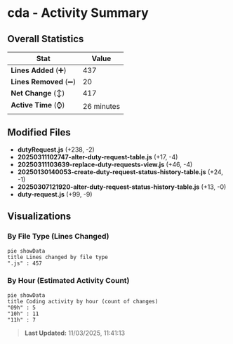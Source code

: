 # cda - Activity Summary 

## Overall Statistics

| Stat                   | Value                                                             |
| ---------------------- | ----------------------------------------------------------------- |
| **Lines Added** (➕)   | 437                                          |
| **Lines Removed** (➖) | 20                                        |
| **Net Change** (↕)    | 417                |
| **Active Time** (⌚)   | 26 minutes |


## Modified Files
- **dutyRequest.js** (+238, -2)
- **20250311102747-alter-duty-request-table.js** (+17, -4)
- **20250311103639-replace-duty-requests-view.js** (+46, -4)
- **20250130140053-create-duty-request-status-history-table.js** (+24, -1)
- **20250307121920-alter-duty-request-status-history-table.js** (+13, -0)
- **duty-request.js** (+99, -9)

## Visualizations

### By File Type (Lines Changed)

```mermaid
pie showData
title Lines changed by file type
".js" : 457
```

### By Hour (Estimated Activity Count)

```mermaid
pie showData
title Coding activity by hour (count of changes)
"09h" : 5
"10h" : 11
"11h" : 7
```


> **Last Updated:** 11/03/2025, 11:41:13
